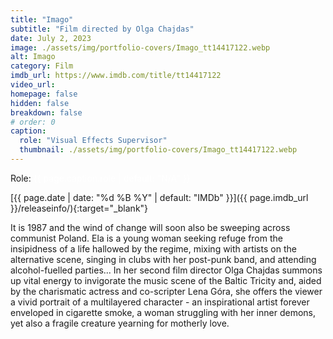 ```yaml
---
title: "Imago"
subtitle: "Film directed by Olga Chajdas"
date: July 2, 2023
image: ./assets/img/portfolio-covers/Imago_tt14417122.webp
alt: Imago
category: Film
imdb_url: https://www.imdb.com/title/tt14417122
video_url: 
homepage: false
hidden: false
breakdown: false
# order: 0
caption:
  role: "Visual Effects Supervisor"
  thumbnail: ./assets/img/portfolio-covers/Imago_tt14417122.webp
---
```

Role: <span style="color:white">{{ page.caption.role | default: "N/A" }}</span>

[{{ page.date | date: "%d %B %Y" | default: "IMDb" }}]({{ page.imdb_url }}/releaseinfo/){:target="_blank"}

It is 1987 and the wind of change will soon also be sweeping across communist Poland. Ela is a young woman seeking refuge from the insipidness of a life hallowed by the regime, mixing with artists on the alternative scene, singing in clubs with her post-punk band, and attending alcohol-fuelled parties... In her second film director Olga Chajdas summons up vital energy to invigorate the music scene of the Baltic Tricity and, aided by the charismatic actress and co-scripter Lena Góra, she offers the viewer a vivid portrait of a multilayered character - an inspirational artist forever enveloped in cigarette smoke, a woman struggling with her inner demons, yet also a fragile creature yearning for motherly love.
